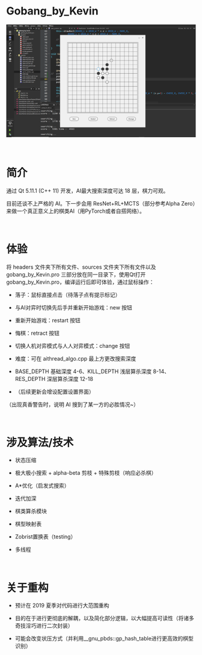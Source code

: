 # Gobang_by_Kevin

![截图](./images/screenshot.png)

<br>


# 简介

通过 Qt 5.11.1 (C++ 11) 开发，AI最大搜索深度可达 18 层，棋力可观。

目前还谈不上严格的 AI。下一步会用 ResNet+RL+MCTS（部分参考Alpha Zero）来做一个真正意义上的棋类AI（用PyTorch或者自搭网络）。

<br>


# 体验

将 headers 文件夹下所有文件、sources 文件夹下所有文件以及 gobang_by_Kevin.pro 三部分放在同一目录下，使用Qt打开 gobang_by_Kevin.pro，编译运行后即可体验，通过鼠标操作：
- 落子：鼠标直接点击（待落子点有提示标记）
- 与AI对弈时切换先后手并重新开始游戏：new 按钮
- 重新开始游戏：restart 按钮
- 悔棋：retract 按钮
- 切换人机对弈模式与人人对弈模式：change 按钮

- 难度：可在 aithread_algo.cpp 最上方更改搜索深度
- BASE_DEPTH 基础深度 4-6、KILL_DEPTH 浅层算杀深度 8-14、RES_DEPTH 深层算杀深度 12-18
- （后续更新会增设配置设置界面）

（出现真香警告时，说明 AI 搜到了某一方的必胜情况~）

<br>


# 涉及算法/技术

- 状态压缩

- 极大极小搜索 + alpha-beta 剪枝 + 特殊剪枝（响应必杀棋）

- A*优化（启发式搜索）

- 迭代加深

- 棋类算杀模块

- 棋型映射表

- Zobrist置换表（testing）

- 多线程

<br>


# 关于重构

- 预计在 2019 夏季对代码进行大范围重构

- 目的在于进行更彻底的解耦，以及简化部分逻辑，以大幅提高可读性（将诸多奇技淫巧进行二次封装）

- 可能会改变状压方式（并利用__gnu_pbds::gp_hash_table进行更高效的棋型识别）



